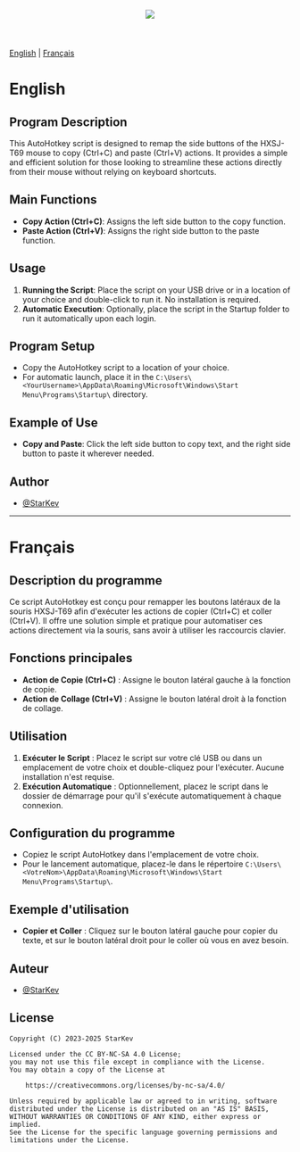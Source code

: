 <h1 align="center">
<br>
<a href="https://github.com/StarKev"><img src="sources/QuickCopyMouse.ico"></a>
<br>

<br>
</h1>

[English](#english) | [Français](#français)

# English

## Program Description

This AutoHotkey script is designed to remap the side buttons of the HXSJ-T69 mouse to copy (Ctrl+C) and paste (Ctrl+V) actions. It provides a simple and efficient solution for those looking to streamline these actions directly from their mouse without relying on keyboard shortcuts.

## Main Functions

- **Copy Action (Ctrl+C)**: Assigns the left side button to the copy function.
- **Paste Action (Ctrl+V)**: Assigns the right side button to the paste function.

## Usage

1. **Running the Script**: Place the script on your USB drive or in a location of your choice and double-click to run it. No installation is required.
2. **Automatic Execution**: Optionally, place the script in the Startup folder to run it automatically upon each login.

## Program Setup

- Copy the AutoHotkey script to a location of your choice.
- For automatic launch, place it in the `C:\Users\<YourUsername>\AppData\Roaming\Microsoft\Windows\Start Menu\Programs\Startup\` directory.

## Example of Use

- **Copy and Paste**: Click the left side button to copy text, and the right side button to paste it wherever needed.

## Author

- [@StarKev](https://github.com/StarKev)

---

# Français

## Description du programme

Ce script AutoHotkey est conçu pour remapper les boutons latéraux de la souris HXSJ-T69 afin d'exécuter les actions de copier (Ctrl+C) et coller (Ctrl+V). Il offre une solution simple et pratique pour automatiser ces actions directement via la souris, sans avoir à utiliser les raccourcis clavier.

## Fonctions principales

- **Action de Copie (Ctrl+C)** : Assigne le bouton latéral gauche à la fonction de copie.
- **Action de Collage (Ctrl+V)** : Assigne le bouton latéral droit à la fonction de collage.

## Utilisation

1. **Exécuter le Script** : Placez le script sur votre clé USB ou dans un emplacement de votre choix et double-cliquez pour l'exécuter. Aucune installation n'est requise.
2. **Exécution Automatique** : Optionnellement, placez le script dans le dossier de démarrage pour qu'il s'exécute automatiquement à chaque connexion.

## Configuration du programme

- Copiez le script AutoHotkey dans l'emplacement de votre choix.
- Pour le lancement automatique, placez-le dans le répertoire `C:\Users\<VotreNom>\AppData\Roaming\Microsoft\Windows\Start Menu\Programs\Startup\`.

## Exemple d'utilisation

- **Copier et Coller** : Cliquez sur le bouton latéral gauche pour copier du texte, et sur le bouton latéral droit pour le coller où vous en avez besoin.

## Auteur

- [@StarKev](https://github.com/StarKev)

## License

```text
Copyright (C) 2023-2025 StarKev

Licensed under the CC BY-NC-SA 4.0 License;
you may not use this file except in compliance with the License.
You may obtain a copy of the License at

    https://creativecommons.org/licenses/by-nc-sa/4.0/

Unless required by applicable law or agreed to in writing, software
distributed under the License is distributed on an "AS IS" BASIS,
WITHOUT WARRANTIES OR CONDITIONS OF ANY KIND, either express or implied.
See the License for the specific language governing permissions and
limitations under the License.
